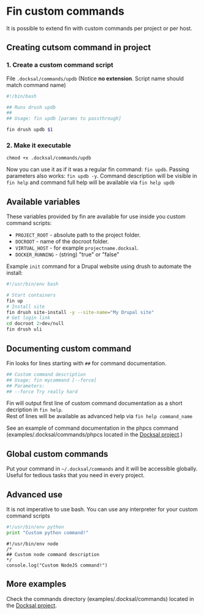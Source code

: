 # Fin custom commands

It is possible to extend fin with custom commands per project or per host.

## Creating cutsom command in project 

### 1. Create a custom command script

File `.docksal/commands/updb` (Notice **no extension**. Script name should match command name)

```bash
#!/bin/bash

## Runs drush updb
##
## Usage: fin updb [params to passthrough]

fin drush updb $1
```

### 2. Make it executable

```
chmod +x .docksal/commands/updb
```

Now you can use it as if it was a regular fin command: `fin updb`. Passing parameters also works: `fin updb -y`. Command description will be visible in `fin help` and command full help will be available via `fin help updb` 

## Available variables

These variables provided by fin are available for use inside you custom command scripts:

* `PROJECT_ROOT` - absolute path to the project folder.  
* `DOCROOT` - name of the docroot folder.
* `VIRTUAL_HOST` - for example `projectname.docksal`.
* `DOCKER_RUNNING` - (string) "true" or "false"


Example `init` command for a Drupal website using drush to automate the install:  

```bash
#!/usr/bin/env bash

# Start containers
fin up
# Install site
fin drush site-install -y --site-name="My Drupal site"
# Get login link
cd docroot 2>dev/null 
fin drush uli
```

## Documenting custom command

Fin looks for lines starting with `##` for command documentation. 

```bash
## Custom command description
## Usage: fin mycommand [--force]
## Parameters:
## --force Try really hard
```

Fin will output first line of custom command documentation as a short decription in `fin help`.  
Rest of lines will be available as advanced help via `fin help command_name`

See an example of command documentation in the phpcs command (examples/.docksal/commands/phpcs located in the [Docksal project](https://github.com/docksal/docksal).)

## Global custom commands

Put your command in `~/.docksal/commands` and it will be accessible globally.  
Useful for tedious tasks that you need in every project.

## Advanced use

It is not imperative to use bash. You can use any interpreter for your custom command scripts

```python
#!/usr/bin/env python
print "Custom python command!"
```

```node
#!/usr/bin/env node
/*
## Custom node command description
*/
console.log("Custom NodeJS command!")
```

## More examples

Check the commands directory (examples/.docksal/commands) located in the [Docksal project](https://github.com/docksal/docksal).
